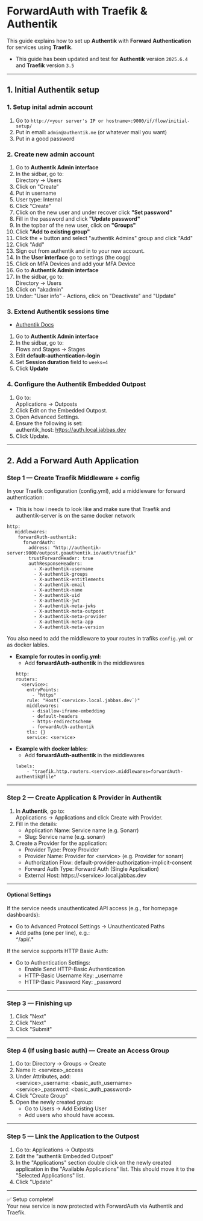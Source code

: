 # ForwardAuth with Traefik & Authentik

This guide explains how to set up **Authentik** with **Forward Authentication** for services using **Traefik**.

- This guide has been updated and test for **Authentik** version `2025.6.4` and **Traefik** version `3.5`

---
## 1. Initial Authentik setup

### 1. Setup inital admin account
1. Go to `http://<your server's IP or hostname>:9000/if/flow/initial-setup/`
2. Put in email: `admin@authentik.me` (or whatever mail you want)
3. Put in a good password

### 2. Create new admin account
1. Go to **Authentik Admin interface**
2. In the sidbar, go to:   
   Directory → Users
3. Click on "Create"
4. Put in username
5. User type: Internal
6. Click "Create"
7. Click on the new user and under recover click **"Set password"**
8. Fill in the password and click **"Update password"**
9. In the topbar of the new user, click on **"Groups"**
10. Click **"Add to existing group"**
11. Click the + button and select "authentik Admins" group and click "Add"
12. Click "Add"
13. Sign out from authentik and in to your new account.
14. In the **User interface** go to settings (the cogg)
15. Click on MFA Devices and add your MFA Device
16. Go to **Authentik Admin interface**
17. In the sidbar, go to:   
   Directory → Users
18. Click on "akadmin"
19. Under: "User info" - Actions, click on "Deactivate" and "Update"

### 3. Extend Authentik sessions time
- [Authentik Docs](https://docs.goauthentik.io/docs/flow/stages/user_login/)
1. Go to **Authentik Admin interface**
2. In the sidbar, go to:   
   Flows and Stages → Stages
3. Edit **default-authentication-login**
4. Set **Session duration** field to `weeks=4`
5. Click **Update**

### 4. Configure the Authentik Embedded Outpost

1. Go to:  
   Applications → Outposts  
2. Click Edit on the Embedded Outpost.  
3. Open Advanced Settings.  
4. Ensure the following is set:  
   authentik_host: https://auth.local.jabbas.dev  
5. Click Update.

---

## 2. Add a Forward Auth Application

### Step 1 — Create Traefik Middleware + config

In your Traefik configuration (config.yml), add a middleware for forward authentication:
- This is how i needs to look like and make sure that Traefik and authentik-server is on the same docker network

````
http:  
   middlewares:  
    forwardAuth-authentik:
      forwardAuth:
        address: "http://authentik-server:9000/outpost.goauthentik.io/auth/traefik"
        trustForwardHeader: true
        authResponseHeaders:
          - X-authentik-username
          - X-authentik-groups
          - X-authentik-entitlements
          - X-authentik-email
          - X-authentik-name
          - X-authentik-uid
          - X-authentik-jwt
          - X-authentik-meta-jwks
          - X-authentik-meta-outpost
          - X-authentik-meta-provider
          - X-authentik-meta-app
          - X-authentik-meta-version
````

You also need to add the middleware to your routes in trafiks `config.yml` or as docker lables.

- **Example for routes in config.yml:**  
  -  Add **forwardAuth-authentik** in the middlewares
  ````
  http:
  routers:
    <service>:
      entryPoints:
        - "https"
      rule: "Host(`<service>.local.jabbas.dev`)"
      middlewares:
        - disallow-iframe-embedding
        - default-headers
        - https-redirectscheme
        - forwardAuth-authentik
      tls: {}
      service: <service>
  ````
- **Example with docker lables:**  
  -  Add **forwardAuth-authentik** in the middlewares
  ````
  labels:
      - "traefik.http.routers.<service>.middlewares=forwardAuth-authentik@file"
  ````

---

### Step 2 — Create Application & Provider in Authentik

1. In **Authentik**, go to:   
   Applications → Applications and click Create with Provider. 
2. Fill in the details: 
   - Application Name: Service name (e.g. Sonarr)  
   - Slug: Service name (e.g. sonarr)  
3. Create a Provider for the application: 
   - Provider Type: Proxy Provider  
   - Provider Name: Provider for \<service\> (e.g. Provider for sonarr)  
   - Authorization Flow: default-provider-authorization-implicit-consent  
   - Forward Auth Type: Forward Auth (Single Application)   
   - External Host: https://\<service\>.local.jabbas.dev 

---

#### Optional Settings

If the service needs unauthenticated API access (e.g., for homepage dashboards):  
- Go to Advanced Protocol Settings → Unauthenticated Paths  
- Add paths (one per line), e.g.:  
  ^/api/.*

If the service supports HTTP Basic Auth:  
- Go to Authentication Settings:  
  - Enable Send HTTP-Basic Authentication  
  - HTTP-Basic Username Key: <service>_username  
  - HTTP-Basic Password Key: <service>_password  

---

### Step 3 — Finishing up
1. Click "Next"
2. Click "Next"
3. Click "Submit"

---

### Step 4 (If using basic auth) — Create an Access Group

1. Go to: Directory → Groups → Create 
2. Name it: \<service\>_access  
3. Under Attributes, add:  
   \<service\>_username: \<basic_auth_username\>  
   \<service\>_password: \<basic_auth_password\>  
4. Click "Create Group"
5. Open the newly created group:  
   - Go to Users → Add Existing User  
   - Add users who should have access.  

---

### Step 5 — Link the Application to the Outpost

1. Go to: Applications → Outposts  
2. Edit the "authentik Embedded Outpost"  
3. In the "Applications" section double click on the newly created application in the "Available Applications" list. This should move it to the "Selected Applications" list.
4. Click "Update"

---

✅ Setup complete!  
Your new service is now protected with ForwardAuth via Authentik and Traefik.
